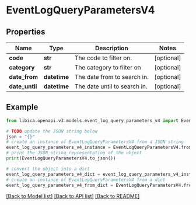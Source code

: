 # EventLogQueryParametersV4


## Properties

Name | Type | Description | Notes
------------ | ------------- | ------------- | -------------
**code** | **str** | The code to filter on. | [optional] 
**category** | **str** | The category to filter on | [optional] 
**date_from** | **datetime** | The date from to search in. | [optional] 
**date_until** | **datetime** | The date until to search in. | [optional] 

## Example

```python
from libica.openapi.v3.models.event_log_query_parameters_v4 import EventLogQueryParametersV4

# TODO update the JSON string below
json = "{}"
# create an instance of EventLogQueryParametersV4 from a JSON string
event_log_query_parameters_v4_instance = EventLogQueryParametersV4.from_json(json)
# print the JSON string representation of the object
print(EventLogQueryParametersV4.to_json())

# convert the object into a dict
event_log_query_parameters_v4_dict = event_log_query_parameters_v4_instance.to_dict()
# create an instance of EventLogQueryParametersV4 from a dict
event_log_query_parameters_v4_from_dict = EventLogQueryParametersV4.from_dict(event_log_query_parameters_v4_dict)
```
[[Back to Model list]](../README.md#documentation-for-models) [[Back to API list]](../README.md#documentation-for-api-endpoints) [[Back to README]](../README.md)


